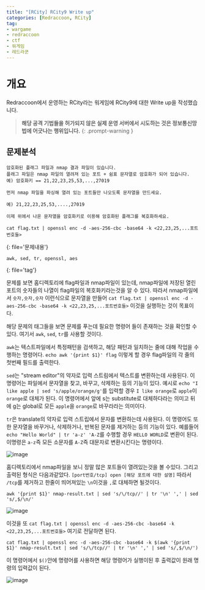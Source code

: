 ```yaml
---
title: "[RCity] RCity9 Write up"
categories: [Redraccoon, RCity]
tag:
- wargame
- redraccoon
- ctf
- 워게임
- 레드라쿤
---
```


# 개요
Redraccoon에서 운영하는 RCity라는 워게임에 RCity9에 대한 Write up을 작성했습니다.


> **해당 공격 기법들을 허가되지 않은 실제 운영 서버에서 시도하는 것은 정보통신망법에 어긋나는 행위입니다.**
{: .prompt-warning }

## 문제분석
```
암호화된 플래그 파일과 nmap 결과 파일이 있습니다.
플래그 파일은 nmap 파일의 열려져 있는 포트 + 쉼표 문자열로 암호화가 되어 있습니다.
예) 암호화키 == 21,22,23,25,53,...,27019

먼저 nmap 파일을 파싱해 열려 있는 포트들만 나오도록 문자열을 만드세요.

예) 21,22,23,25,53,....,27019

이제 위에서 나온 문자열을 암호화키로 이용해 암호화된 플래그를 복호화하세요.

cat flag.txt | openssl enc -d -aes-256-cbc -base64 -k <22,23,25,...포트번호들>
``` 
{: file='문제내용'}

```
awk, sed, tr, openssl, aes
```
{: file='tag'}

문제를 보면 홈디렉토리에 flag파일과 nmap파일이 있는데, nmap파일에 저장된 열린포트의 숫자들의 나열이 flag파일의 복호화키라는것을 알 수 있다. 따라서 nmap파일에서 `숫자,숫자,숫자` 이런식으로 문자열을 만들어 `cat flag.txt | openssl enc -d -aes-256-cbc -base64 -k <22,23,25,...포트번호들>` 이것을 실행하는 것이 목표이다. 

해당 문제의 태그들을 보면 문제를 푸는데 필요한 명령어 들이 존재하는 것을 확인할 수 있다. 여기서 `awk`, `sed`, `tr`를 사용할 것이다.

`awk`는 텍스트파일에서 특정패턴을 검색하고, 해당 패턴과 일치하는 줄에 대해 작업을 수행하는 명령어다. `echo awk '{print $1}' flag` 이렇게 할 경우 flag파일의 각 줄의 첫번째 필드를 출력한다.

`sed`는 "stream editor"의 약자로 입력 스트림에서 텍스트를 변환하는데 사용된다. 이 명령어는 파일에서 문자열을 찾고, 바꾸고, 삭제하는 등의 기능이 있다. 예시로 `echo "I like apple | sed 's/apple/orange/g'`를 입력할 경우 `I like orange`로 `apple`이 `orange`로 대체가 된다. 이 명령어에서 앞에 s는 substitute로 대체하다라는 의미고 뒤에 g는 global로 모든 `apple`을 `orange`로 바꾸라라는 의미이다. 

`tr`은 translate의 약자로 입력 스트립에서 문자를 변환하는데 사용된다. 이 명령어도 또한 문자열을 바꾸거나, 삭제하거나, 반복된 문자를 제거하는 등의 기능이 있다. 예를들어 `echo "Hello World" | tr 'a-z' 'A-Z`를 수행할 경우 `HELLO WORLD`로 변환이 된다. 이명령은 `a-z`즉 모든 소문자를 `A-Z`즉 대문자로 변환시킨다는 명령이다.


![image](https://Jimin0605.github.io/assets/img/Redraccoon/RCity/25.png)


홈디렉토리에서 nmap파일을 보니 정말 많은 포트들이 열려있는것을 볼 수있다. 그리고 출력된 형식은 다음과같았다. `[port번호/tcp] open [해당 포트에 대한 설명]` 따라서 `/tcp`를 제거하고 한줄이 띄어져있는 `\n`이것을 `,`로 대체하면 될것이다.

`awk '{print $1}' nmap-result.txt | sed 's/\/tcp//' | tr '\n' ',' | sed 's/,$/\n/'`  


![image](https://Jimin0605.github.io/assets/img/Redraccoon/RCity/26.png)

이것을 또 `cat flag.txt | openssl enc -d -aes-256-cbc -base64 -k <22,23,25,...포트번호들>` 여기로 전달하면 된다.

`cat flag.txt | openssl enc -d -aes-256-cbc -base64 -k $(awk '{print $1}' nmap-result.txt | sed 's/\/tcp//' | tr '\n' ',' | sed 's/,$/\n/')`

이 명령어에서 `$()`안에 명령어를 사용하면 해당 명령어가 실행이된 후 출력값이 원래 명령의 입력값이 된다.

![image](https://Jimin0605.github.io/assets/img/Redraccoon/RCity/27.png)



